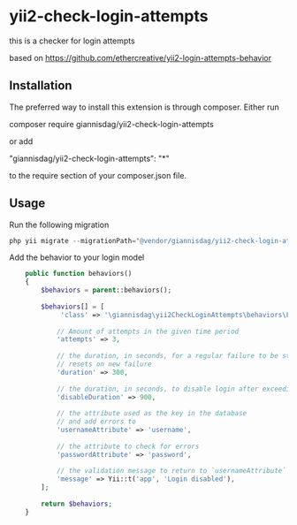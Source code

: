 # yii2-check-login-attempts
this is a checker for login attempts

based on https://github.com/ethercreative/yii2-login-attempts-behavior

## Installation

The preferred way to install this extension is through composer. Either run

composer require giannisdag/yii2-check-login-attempts

or add

"giannisdag/yii2-check-login-attempts": "*"

to the require section of your composer.json file.

## Usage
Run the following migration

```php
php yii migrate --migrationPath="@vendor/giannisdag/yii2-check-login-attempts/src/migrations"  --interactive=0
```
Add the behavior to your login model
```php
    public function behaviors()
    {
        $behaviors = parent::behaviors();
        
        $behaviors[] = [
             'class' => '\giannisdag\yii2CheckLoginAttempts\behaviors\LoginAttemptBehavior',
            
            // Amount of attempts in the given time period
            'attempts' => 3,
            
            // the duration, in seconds, for a regular failure to be stored for
            // resets on new failure
            'duration' => 300,
            
            // the duration, in seconds, to disable login after exceeding `attemps`
            'disableDuration' => 900,
            
            // the attribute used as the key in the database
            // and add errors to
            'usernameAttribute' => 'username',
            
            // the attribute to check for errors
            'passwordAttribute' => 'password',
            
            // the validation message to return to `usernameAttribute`
            'message' => Yii::t('app', 'Login disabled'),
        ];
        
        return $behaviors;
    }
